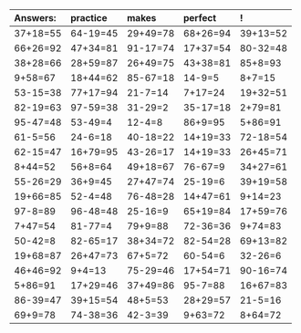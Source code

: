 | Answers: | practice | makes | perfect | ! |
| :--- | :--- | :--- | :--- | :--- |
| 37+18=55 | 64-19=45 | 29+49=78 | 68+26=94 | 39+13=52 | 
| 66+26=92 | 47+34=81 | 91-17=74 | 17+37=54 | 80-32=48 | 
| 38+28=66 | 28+59=87 | 26+49=75 | 43+38=81 | 85+8=93 | 
| 9+58=67 | 18+44=62 | 85-67=18 | 14-9=5 | 8+7=15 | 
| 53-15=38 | 77+17=94 | 21-7=14 | 7+17=24 | 19+32=51 | 
| 82-19=63 | 97-59=38 | 31-29=2 | 35-17=18 | 2+79=81 | 
| 95-47=48 | 53-49=4 | 12-4=8 | 86+9=95 | 5+86=91 | 
| 61-5=56 | 24-6=18 | 40-18=22 | 14+19=33 | 72-18=54 | 
| 62-15=47 | 16+79=95 | 43-26=17 | 14+19=33 | 26+45=71 | 
| 8+44=52 | 56+8=64 | 49+18=67 | 76-67=9 | 34+27=61 | 
| 55-26=29 | 36+9=45 | 27+47=74 | 25-19=6 | 39+19=58 | 
| 19+66=85 | 52-4=48 | 76-48=28 | 14+47=61 | 9+14=23 | 
| 97-8=89 | 96-48=48 | 25-16=9 | 65+19=84 | 17+59=76 | 
| 7+47=54 | 81-77=4 | 79+9=88 | 72-36=36 | 9+74=83 | 
| 50-42=8 | 82-65=17 | 38+34=72 | 82-54=28 | 69+13=82 | 
| 19+68=87 | 26+47=73 | 67+5=72 | 60-54=6 | 32-26=6 | 
| 46+46=92 | 9+4=13 | 75-29=46 | 17+54=71 | 90-16=74 | 
| 5+86=91 | 17+29=46 | 37+49=86 | 95-7=88 | 16+67=83 | 
| 86-39=47 | 39+15=54 | 48+5=53 | 28+29=57 | 21-5=16 | 
| 69+9=78 | 74-38=36 | 42-3=39 | 9+63=72 | 8+64=72 | 
